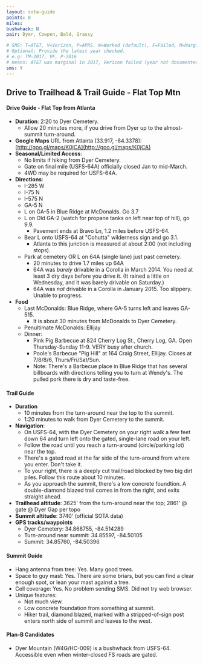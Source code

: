 ```yaml
---
layout: sota-guide
points: 8
miles: 
bushwhack: N
pair: Dyer, Cowpen, Bald, Grassy

# SMS: T=AT&T, V=Verizon, P=APRS. W=Worked (default), F=Failed, M=Marginal (some failed).
# Optional: Provide the latest year checked.
# e.g: TM-2017, VF, P-2016
# means: AT&T was marginal in 2017, Verizon failed (year not documented), APRS worked in 2016.
sms: Y
---
```

Drive to Trailhead & Trail Guide - Flat Top Mtn
--------------------------------------------------------
#### Drive Guide - Flat Top from Atlanta

* **Duration**: 2:20 to Dyer Cemetery. 
    * Allow 20 minutes more, if you drive from Dyer up to the almost-summit turn-around.
* **Google Maps** URL from Atlanta (33.917, -84.3378): [http://goo.gl/maps/K0jCA](http://goo.gl/maps/K0jCA)
* **Seasonal/Limited Access**:  
    * No limits if hiking from Dyer Cemetery.
    * Gate on final mile (USFS-64A) officially closed Jan to mid-March.
    * 4WD may be required for USFS-64A.
* **Directions**:
    * I-285 W
    * I-75 N
    * I-575 N
    * GA-5 N
    * L on GA-5 in Blue Ridge at McDonalds.  Go 3.7
    * L on Old GA-2 (watch for propane tanks on left near top of hill), go 9.9.
        * Pavement ends at Bravo Ln, 1.2 miles before USFS-64.
    * Bear L onto USFS-64 at "Cohutta" wilderness sign and go 3.1.
        * Atlanta to this junction is measured at about 2:00 (not including stops).
    * Park at cemetery OR L on 64A (single lane) just past cemetery.
        * 20 minutes to drive 1.7 miles up 64A
        * 64A was *barely* drivable in a Corolla in March 2014.  You need at least 3 dry days before you drive it.  (It rained a little on Wednesday, and it was barely drivable on Saturday.)
        * 64A was *not* drivable in a Corolla in January 2015.  Too slippery.  Unable to progress.
* **Food**
    * Last McDonalds:  Blue Ridge, where GA-5 turns left and leaves GA-515. 
        * It is about 30 minutes from McDonalds to Dyer Cemetery.
    * Penultimate McDonalds: Ellijay
    * Dinner: 
        * Pink Pig Barbecue at 824 Cherry Log St., Cherry Log, GA.  Open Thursday-Sunday 11-9.  VERY busy after church.
        * Poole's Barbecue "Pig Hill" at 164 Craig Street, Ellijay. Closes at 7/8/8/6, Thurs/Fri/Sat/Sun.
        * Note: There's a Barbecue place in Blue Ridge that has several billboards with directions telling you to turn at Wendy's. The pulled pork there is dry and taste-free.

#### Trail Guide

* **Duration**
    * 10 minutes from the turn-around near the top to the summit.
    * 1:20 minutes to walk from Dyer Cemetery to the summit.
* **Navigation**:
    * On USFS-64, with the Dyer Cemetery on your right walk a few feet down 64 and turn left onto the gated, single-lane road on your left.
    * Follow the road until you reach a turn-around (circle/parking lot) near the top.
    * There's a gated road at the far side of the turn-around from where you enter.  Don't take it.
    * To your right, there is a deeply cut trail/road blocked by two big dirt piles.  Follow this route about 10 minutes.
    * As you approach the summit, there's a low concrete foundtion.  A double-diamond blazed trail comes in from the right, and exits straight ahead.
* **Trailhead altitude**: 3625' from the turn-around near the top; 2861' @ gate @ Dyer Gap per topo
* **Summit altitude**: 3740' (official SOTA data)
* **GPS tracks/waypoints**
    * Dyer Cemetery: 34.868755, -84.514289
    * Turn-around near summit: 34.85597, -84.50105
    * Summit: 34.85760, -84.50396

#### Summit Guide

* Hang antenna from tree: Yes.  Many good trees.
* Space to guy mast: Yes.  There are some briars, but you can find a clear enough spot, or lean your mast against a tree.
* Cell coverage: Yes. No problem sending SMS.  Did not try web browser.
* Unique features:
    * Not much view.
    * Low concrete foundation from something at summit.
    * Hiker trail, diamond blazed, marked with a stripped-of-sign post enters north side of summit and leaves to the west.

#### Plan-B Candidates

* Dyer Mountain (W4G/HC-009) is a bushwhack from USFS-64.  Accessible even when winter-closed FS roads are gated.
